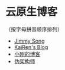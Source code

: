 # 云原生博客

（按字母拼音顺序排列）

* [Jimmy Song](https://jimmysong.io)
* [KaiRen's Blog](https://k2r2bai.com)
* [小刚的博客](https://blog.csdn.net/idea77)
* [伪架构师](http://blog.fleeto.us)
